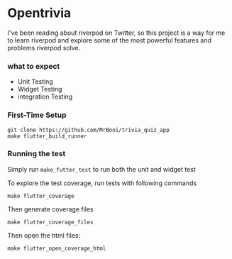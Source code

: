 # Opentrivia

I've been reading about riverpod on Twitter, so this project is a way for me to learn riverpod and explore some of the most powerful features and problems riverpod solve. 

### what to expect

- Unit Testing
- Widget Testing
- integration Testing

### First-Time Setup



```
git clone https://github.com/MrBooi/trivia_quiz_app
make flutter_build_runner

```

### Running the test
Simply run `make_futter_test` to run both the unit and widget test



To explore the test coverage, run tests with following commands
```
make flutter_coverage
```
Then generate coverage files
```
make flutter_coverage_files
```
Then open the html files:
```
make flutter_open_coverage_html
```
